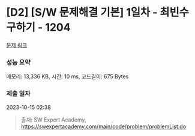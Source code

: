 # [D2] [S/W 문제해결 기본] 1일차 - 최빈수 구하기 - 1204 

[문제 링크](https://swexpertacademy.com/main/code/problem/problemDetail.do?contestProbId=AV13zo1KAAACFAYh) 

### 성능 요약

메모리: 13,336 KB, 시간: 10 ms, 코드길이: 675 Bytes

### 제출 일자

2023-10-15 02:38



> 출처: SW Expert Academy, https://swexpertacademy.com/main/code/problem/problemList.do